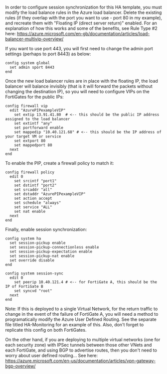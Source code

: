 In order to configure session synchronization for this HA template, you must modify the load balance rules in the Azure load balancer.  Delete the existing rules (if they overlap with the port you want to use - port 80 in my example), and recreate them with "Floating IP (direct server return)" enabled.
For an explanation of how this works and some of the benefits, see Rule Type #2 here:
https://azure.microsoft.com/en-gb/documentation/articles/load-balancer-multivip-overview/

If you want to use port 443, you will first need to change the admin port settings (perhaps to port 8443) as below:

    config system global
      set admin sport 8443
    end

Once the new load balancer rules are in place with the floating IP, the load balancer will balance invisibly (that is it will forward the packets without changing the destination IP), so you will need to configure VIPs on the FortiGates for the public IPs:

    config firewall vip
      edit "AzurePIPexampleVIP"
        set extip 13.91.41.80  # <-- this should be the public IP address assigned to the load balancer
        set extintf "any"
        set portforward enable
        set mappedip "10.40.121.68" # <-- this should be the IP address of your target VM or service
        set extport 80
        set mappedport 80
      next
    end

To enable the PIP, create a firewall policy to match it:

    config firewall policy
      edit 0
        set srcintf "port1"
        set dstintf "port2"
        set srcaddr "all"
        set dstaddr "AzurePIPexampleVIP"
        set action accept
        set schedule "always"
        set service "ALL"
        set nat enable
      next
    end

Finally, enable session synchronization:

    config system ha
      set session-pickup enable
      set session-pickup-connectionless enable
      set session-pickup-expectation enable
      set session-pickup-nat enable
      set override disable
    end

    config system session-sync
      edit 0
        set peerip 10.40.121.4 # <-- for FortiGate A, this should be the IP of FortiGate B
        set syncvd "root"
      next
    end

Note: If this is deployed to a single Virtual Network, for the return traffic to change in the event of the failure of FortiGate A, you will need a method to programatically modify the Azure User Defined Routing.  See the separate file titled HA-Monitoring for an example of this.  Also, don't forget to replicate this config on both FortiGates.

On the other hand, if you are deploying to multiple virtual networks (one for each security zone) with IPSec tunnels between those other VNets and each FortiGate, and using BGP to advertise routes, then you don't need to worry about user defined routing...
See here:
https://azure.microsoft.com/en-us/documentation/articles/vpn-gateway-bgp-overview/

